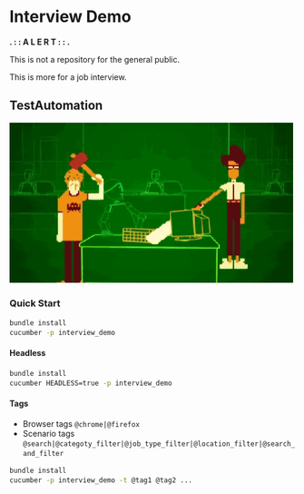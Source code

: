 # Interview Demo

**. : : A L E R T : : .**

This is not a repository for the general public.

This is more for a job interview.

## TestAutomation

![alt text](https://github.com/jaikejennison/HealthBridgeDemo/blob/master/logo.gif "Who tests the tester?")

### Quick Start

```bash
bundle install
cucumber -p interview_demo
```

#### Headless

```bash
bundle install
cucumber HEADLESS=true -p interview_demo
```

#### Tags

* Browser tags `@chrome|@firefox`
* Scenario tags `@search|@categoty_filter|@job_type_filter|@location_filter|@search_and_filter`

```bash
bundle install
cucumber -p interview_demo -t @tag1 @tag2 ...
```
